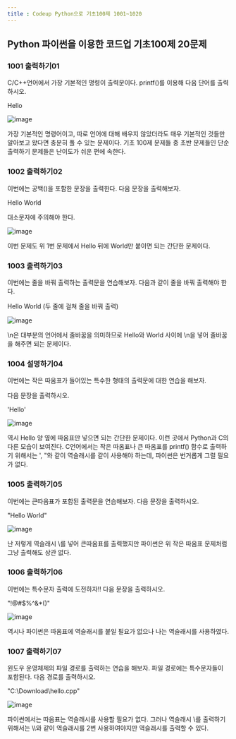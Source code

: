 ```yaml
---
title : Codeup Python으로 기초100제 1001~1020
---
```


## Python 파이썬을 이용한 코드업 기초100제 20문제


### 1001 출력하기01

C/C++언어에서 가장 기본적인 명령이 출력문이다.
printf()를 이용해 다음 단어를 출력하시오.

Hello

![image](https://user-images.githubusercontent.com/69578124/104795981-e8d7e880-57f5-11eb-994d-9ec8fc47751b.png)

가장 기본적인 명령어이고, 따로 언어에 대해 배우지 않았더라도 매우 기본적인 것들만 알아보고 왔다면 충분히 풀 수 있는 문제이다. 기초 100제 문제들 중 초반 문제들인 단순 출력하기 문제들은 난이도가 쉬운 편에 속한다.

### 1002 출력하기02

이번에는 공백()을 포함한 문장을 출력한다.
다음 문장을 출력해보자.

Hello World

대소문자에 주의해야 한다.

![image](https://user-images.githubusercontent.com/69578124/104796019-3a807300-57f6-11eb-8477-5b6b3c59c118.png)

이번 문제도 위 1번 문제에서 Hello 뒤에 World만 붙이면 되는 간단한 문제이다.


### 1003 출력하기03

이번에는 줄을 바꿔 출력하는 출력문을 연습해보자.
다음과 같이 줄을 바꿔 출력해야 한다.

Hello
World
(두 줄에 걸쳐 줄을 바꿔 출력)

![image](https://user-images.githubusercontent.com/69578124/104796050-8cc19400-57f6-11eb-9327-8a13548c20b5.png)

\n은 대부분의 언어에서 줄바꿈을 의미하므로 Hello와 World 사이에 \n을 넣어 줄바꿈을 해주면 되는 문제이다.

### 1004 설명하기04

이번에는 작은 따옴표가 들어있는 특수한 형태의 출력문에 대한 연습을 해보자.

다음 문장을 출력하시오.

'Hello'

![image](https://user-images.githubusercontent.com/69578124/104796283-335a6480-57f8-11eb-910d-856b64a59c38.png)

역시 Hello 양 옆에 따옴표만 넣으면 되는 간단한 문제이다. 이런 곳에서 Python과 C의 다른 모습이 보여진다. C언어에서는 작은 따옴표나 큰 따옴표를 printf() 함수로 출력하기 위해서는 \', \"와 같이 역슬래시를 같이 사용해야 하는데, 파이썬은 번거롭게 그럴 필요가 없다.

### 1005 출력하기05

이번에는 큰따옴표가 포함된 출력문을 연습해보자.
다음 문장을 출력하시오.

"Hello World"

![image](https://user-images.githubusercontent.com/69578124/104806648-657dbd80-581c-11eb-99e8-3203cc95d384.png)

난 저렇게 역슬래시 \를 넣어 큰따옴표를 출력했지만 파이썬은 위 작은 따옴표 문제처럼 그냥 출력해도 상관 없다.

### 1006 출력하기06

이번에는 특수문자 출력에 도전하자!!
다음 문장을 출력하시오.

"!@#$%^&*()"

![image](https://user-images.githubusercontent.com/69578124/104806677-a8d82c00-581c-11eb-9eb0-009b8635a942.png)

역시나 파이썬은 따옴표에 역슬래시를 붙일 필요가 없으나 나는 역슬래시를 사용하였다.

### 1007 출력하기07

윈도우 운영체제의 파일 경로를 출력하는 연습을 해보자.
파일 경로에는 특수문자들이 포함된다.
다음 경로를 출력하시오.

"C:\Download\hello.cpp"

![image](https://user-images.githubusercontent.com/69578124/104806708-dc1abb00-581c-11eb-9e22-4d214f880ae4.png)

파이썬에서는 따옴표는 역슬래시를 사용할 필요가 없다. 그러나 역슬래시 \를 출력하기 위해서는 \\\와 같이 역슬래시를 2번 사용하여야지만 역슬래시를 출력할 수 있다.